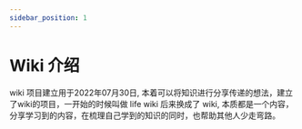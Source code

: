 ```yaml
---
sidebar_position: 1
---
```


# Wiki 介绍

wiki 项目建立用于2022年07月30日, 本着可以将知识进行分享传递的想法，建立了wiki的项目，一开始的时候叫做 life wiki 后来换成了 wiki, 本质都是一个内容，分享学习到的内容，在梳理自己学到的知识的同时，也帮助其他人少走弯路。 
